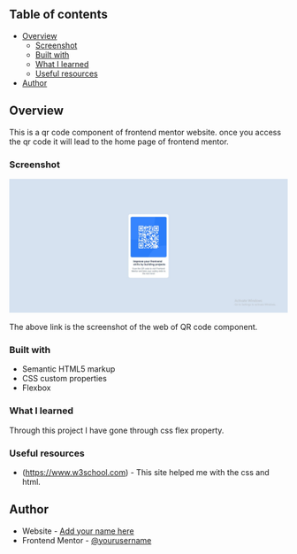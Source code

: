 

## Table of contents

- [Overview](#overview)
  - [Screenshot](#screenshot)
  - [Built with](#built-with)
  - [What I learned](#what-i-learned)
  - [Useful resources](#useful-resources)
- [Author](#author)



## Overview

This is a qr code component of frontend mentor website. once you access the qr code it will lead to the home page of frontend mentor.
### Screenshot

![](./images/QR-web-screenshot.jpg)

The above link is the screenshot of the web of QR code component.


### Built with

- Semantic HTML5 markup
- CSS custom properties
- Flexbox

### What I learned

Through this project I have gone through css flex property.

### Useful resources

- (https://www.w3school.com) - This site helped me with the css and html.



## Author

- Website - [Add your name here](https://www.your-site.com)
- Frontend Mentor - [@yourusername](https://www.frontendmentor.io/profile/Nandakishor-M)



